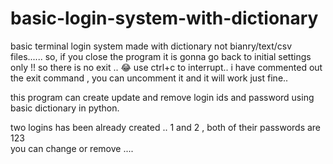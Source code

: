 # basic-login-system-with-dictionary
basic terminal login system made with dictionary not bianry/text/csv files...... so, if you close the program it is gonna go back to initial settings only !!
so there is no exit .. 😂
use ctrl+c to interrupt..
i have commented out the exit command , you can uncomment it and it will work just fine.. 

this program can create update and remove login ids and password using basic dictionary in python.

two logins has been already created .. 
1 and 2 , both of their passwords are 123    
you can change or remove ....

